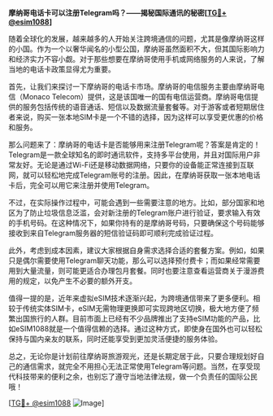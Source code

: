 **摩纳哥电话卡可以注册Telegram吗？——揭秘国际通讯的秘密[[TG💪+ @esim1088](https://t.me/s/esim1088)]**

随着全球化的发展，越来越多的人开始关注跨境通信的问题，尤其是像摩纳哥这样的小国。作为一个以奢华闻名的小型公国，摩纳哥虽然面积不大，但其国际影响力和经济实力不容小觑。对于那些想要在摩纳哥使用手机或网络服务的人来说，了解当地的电话卡政策显得尤为重要。

首先，让我们来探讨一下摩纳哥的电话卡市场。摩纳哥的电信服务主要由摩纳哥电信（Monaco Telecom）提供，这是该国唯一的国有电信运营商。摩纳哥电信提供的服务包括传统的语音通话、短信以及数据流量套餐等。对于游客或者短期居住者来说，购买一张本地SIM卡是一个不错的选择，因为这样可以享受更优惠的价格和服务。

那么问题来了：摩纳哥的电话卡是否能够用来注册Telegram呢？答案是肯定的！Telegram是一款全球知名的即时通讯软件，支持多平台使用，并且对国际用户非常友好。无论是通过Wi-Fi还是移动数据网络，只要你的设备能正常连接到互联网，就可以轻松地完成Telegram账号的注册。因此，在摩纳哥获取一张本地电话卡后，完全可以用它来注册并使用Telegram。

不过，在实际操作过程中，可能会遇到一些需要注意的地方。比如，部分国家和地区为了防止垃圾信息泛滥，会对新注册的Telegram账户进行验证，要求输入有效的手机号码。在这种情况下，如果你持有的是摩纳哥号码，只要确保这个号码能够接收到来自Telegram服务器的短信验证码即可顺利完成验证过程。

此外，考虑到成本因素，建议大家根据自身需求选择合适的套餐方案。例如，如果只是偶尔需要使用Telegram聊天功能，那么可以选择预付费卡；而如果经常需要用到大量流量，则可能更适合办理包月套餐。同时也要注意查看运营商关于漫游费用的规定，以免产生不必要的额外开支。

值得一提的是，近年来虚拟eSIM技术逐渐兴起，为跨境通信带来了更多便利。相较于传统实体SIM卡，eSIM无需物理更换即可实现跨地区切换，极大地方便了频繁出国旅行的人群。目前市面上已经有不少品牌推出了支持eSIM功能的产品，比如eSIM1088就是一个值得信赖的选择。通过这种方式，即使身在国外也可以轻松保持与国内亲友的联系，同时还能享受到更加灵活便捷的服务体验。

总之，无论你是计划前往摩纳哥旅游观光，还是长期定居于此，只要合理规划好自己的通信需求，就完全不用担心无法正常使用Telegram等问题。当然，在享受现代科技带来的便利之余，也别忘了遵守当地法律法规，做一个负责任的国际公民哦！

[[TG💪+ @esim1088](https://t.me/s/esim1088) ![Image](https://i.postimg.cc/4NQfJmqS/Snipaste-2025-05-13-00-14-12.png)]